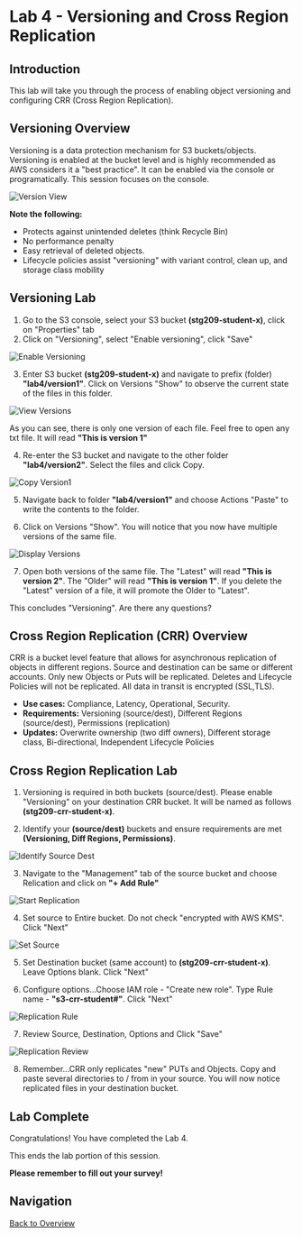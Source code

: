 # Lab 4 - Versioning and Cross Region Replication

## Introduction
This lab will take you through the process of enabling object versioning and configuring CRR (Cross Region Replication).

## Versioning Overview
Versioning is a data protection mechanism for S3 buckets/objects. Versioning is enabled at the bucket level and is highly recommended as AWS considers it a "best practice". It can be enabled via the console or programatically. This session focuses on the console.

 ![Version View](../images/4-versioning-1.png)

**Note the following:**

* Protects against unintended deletes (think Recycle Bin)
* No performance penalty
* Easy retrieval of deleted objects.
* Lifecycle policies assist "versioning" with variant control, clean up, and storage class mobility

## Versioning Lab

1. Go to the S3 console, select your S3 bucket **(stg209-student-x)**, click on "Properties" tab
2. Click on "Versioning", select "Enable versioning", click "Save"

 ![Enable Versioning](../images/4-versioning-2.png)


3. Enter S3 bucket **(stg209-student-x)** and navigate to prefix (folder) **"lab4/version1"**. Click on Versions "Show" to observe the current state of the files in this folder.

 ![View Versions](../images/4-versioning-3.png)


As you can see, there is only one version of each file. Feel free to open any txt file.  It will read **"This is version 1"**

4. Re-enter the S3 bucket and navigate to the other folder **"lab4/version2"**. Select the files and click Copy.

 ![Copy Version1](../images/4-versioning-4.png)
 
 
5. Navigate back to folder **"lab4/version1"** and choose Actions "Paste" to write the contents to the folder.


6. Click on Versions "Show". You will notice that you now have multiple versions of the same file.

 ![Display Versions](../images/4-versioning-5.png)
 
 
7. Open both versions of the same file. The "Latest" will read **"This is version 2"**. The "Older" will read **"This is version 1"**.  If you delete the "Latest" version of a file, it will promote the Older to "Latest".  

This concludes "Versioning".  Are there any questions?

## Cross Region Replication (CRR) Overview
CRR is a bucket level feature that allows for asynchronous replication of objects in different regions.  Source and destination can be same or different accounts. Only new Objects or Puts will be replicated. Deletes and Lifecycle Policies will not be replicated.  All data in transit is encrypted (SSL,TLS).

* **Use cases:** Compliance, Latency, Operational, Security.
* **Requirements:** Versioning (source/dest), Different Regions (source/dest), Permissions (replication)
* **Updates:** Overwrite ownership (two diff owners), Different storage class, Bi-directional, Independent Lifecycle Policies


## Cross Region Replication Lab

1. Versioning is required in both buckets (source/dest).  Please enable "Versioning" on your destination CRR bucket.  It will be named as follows **(stg209-crr-student-x)**.

2. Identify your **(source/dest)** buckets and ensure requirements are met **(Versioning, Diff Regions, Permissions)**.

 ![Identify Source Dest](../images/4-crr-6.png)


3. Navigate to the "Management" tab of the source bucket and choose Relication and click on **"+ Add Rule"**

 ![Start Replication](../images/4-crr-7.png)


4. Set source to Entire bucket. Do not check "encrypted with AWS KMS". Click "Next"

 ![Set Source](../images/4-crr-8.png)
 

5. Set Destination bucket (same account) to **(stg209-crr-student-x)**. Leave Options blank. Click "Next"


6. Configure options...Choose IAM role - "Create new role". Type Rule name - **"s3-crr-student#"**. Click "Next"

 ![Replication Rule](../images/4-crr-9.png)


7. Review Source, Destination, Options and Click "Save"

 ![Replication Review](../images/4-crr-10.png)


8. Remember...CRR only replicates "new" PUTs and Objects. Copy and paste several directories to / from in your source.  You will now notice replicated files in your destination bucket.

## Lab Complete

Congratulations! You have completed the Lab 4.

This ends the lab portion of this session.

**Please remember to fill out your survey!**

## Navigation
[Back to Overview](../README.md)


